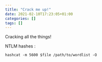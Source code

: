 ```yaml
---
title: "Crack me up!"
date: 2021-02-10T17:23:05+01:00
categories: []
tags: []
---
```

Cracking all the things!

NTLM hashes :

`hashcat -m 5600 $file /path/to/wordlist -O`